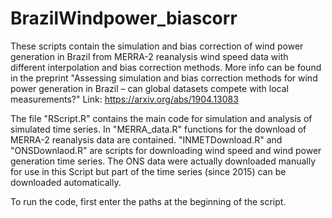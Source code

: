 # BrazilWindpower_biascorr

These scripts contain the simulation and bias correction of wind power generation in Brazil from MERRA-2 reanalysis wind speed data with different interpolation and bias correction methods.
More info can be found in the preprint "Assessing simulation and bias correction methods for wind power generation in Brazil – can global datasets compete with local measurements?"
Link: https://arxiv.org/abs/1904.13083

The file "RScript.R" contains the main code for simulation and analysis of simulated time series.
In "MERRA_data.R" functions for the download of MERRA-2 reanalysis data are contained.
"INMETDownload.R" and "ONSDownlaod.R" are scripts for downloading wind speed and wind power generation time series.
The ONS data were actually downloaded manually for use in this Script but part of the time series (since 2015) can be downloaded automatically.

To run the code, first enter the paths at the beginning of the script.
